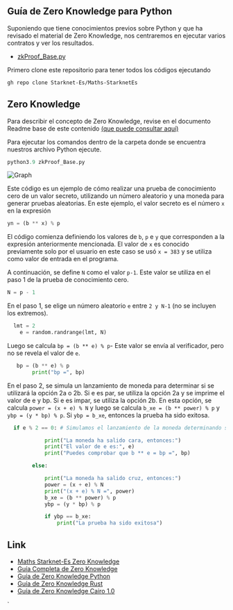 ## Guía de Zero Knowledge para Python

Suponiendo que tiene conocimientos previos sobre Python y que ha revisado el material de Zero Knowledge, nos centraremos en ejecutar varios contratos y ver los resultados.

- [zkProof_Base.py](https://github.com/Starknet-Es/Maths-StarknetEs/blob/main/Gu%C3%ADas%20Completas/Zero%20Knowledge/Contracts/Python/zkProof_Base.py)

Primero clone este repositorio para tener todos los códigos ejecutando
```bash
gh repo clone Starknet-Es/Maths-StarknetEs
```

## Zero Knowledge

Para describir el concepto de Zero Knowledge, revise en el documento Readme base de este contenido [(que puede consultar aquí)]()

Para ejecutar los comandos dentro de la carpeta donde se encuentra nuestros archivo Python ejecute.

```python
python3.9 zkProof_Base.py
```

![Graph]()

Este código es un ejemplo de cómo realizar una prueba de conocimiento cero de un valor secreto, utilizando un número aleatorio y una moneda para generar pruebas aleatorias. En este ejemplo, el valor secreto es el número `x` en la expresión 

```python
yn = (b ** x) % p
```

El código comienza definiendo los valores de `b`, `p` e `y` que corresponden a la expresión anteriormente mencionada. El valor de `x` es conocido previamente solo por el usuario en este caso se usó `x = 383` y se utiliza como valor de entrada en el programa.

A continuación, se define `N` como el valor `p-1`. Este valor se utiliza en el paso 1 de la prueba de conocimiento cero.

```python
N = p - 1
```

En el paso 1, se elige un número aleatorio `e` entre `2 y N-1` (no se incluyen los extremos).

```python
  lmt = 2
    e = random.randrange(lmt, N)
```

Luego se calcula `bp = (b ** e) % p`- Este valor se envía al verificador, pero no se revela el valor de `e`.

```python
   bp = (b ** e) % p
        print("bp =", bp)
```

En el paso 2, se simula un lanzamiento de moneda para determinar si se utilizará la opción 2a o 2b. Si e es par, se utiliza la opción 2a y se imprime el valor de e y bp. Si e es impar, se utiliza la opción 2b. En esta opción, se calcula `power = (x + e) % N` y luego se calcula `b_xe = (b ** power) % p` y `ybp = (y * bp) % p`. Si `ybp = b_xe`, entonces la prueba ha sido exitosa.

```python
  if e % 2 == 0: # Simulamos el lanzamiento de la moneda determinando si e es par o no.

            print("La moneda ha salido cara, entonces:")
            print("El valor de e es:", e)
            print("Puedes comprobar que b ** e = bp =", bp)

        else:

            print("La moneda ha salido cruz, entonces:")
            power = (x + e) % N
            print("(x + e) % N =", power)
            b_xe = (b ** power) % p
            ybp = (y * bp) % p

            if ybp == b_xe:
                print("La prueba ha sido exitosa")
```


## Link

- [Maths Starknet-Es Zero Knowledge](https://github.com/Starknet-Es/Maths-StarknetEs/tree/main#sistemas-de-prueba-de-conocimiento-cero)
- [Guía Completa de Zero Knowledge](https://github.com/Starknet-Es/Maths-StarknetEs/blob/main/Gu%C3%ADas%20Completas/Zero%20Knowledge/Readme.md)
- [Guía de Zero Knowledge Python](https://github.com/Starknet-Es/Maths-StarknetEs/blob/main/Gu%C3%ADas%20Completas/Zero%20Knowledge/Contracts/Zero_KnowledgePY.md)
- [Guía de Zero Knowledge Rust](https://github.com/Starknet-Es/Maths-StarknetEs/blob/main/Gu%C3%ADas%20Completas/Zero%20Knowledge/Contracts/Zero_KnowledgeRS.md)
- [Guía de Zero Knowledge Cairo 1.0](https://github.com/Starknet-Es/Maths-StarknetEs/blob/main/Gu%C3%ADas%20Completas/Zero%20Knowledge/Contracts/Zero_KnowledgeCAIRO.md)






`
